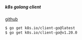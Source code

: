 ##### k8s golang client

[github](https://github.com/kubernetes/client-go)

```bash
$ go get k8s.io/client-go@latest
$ go get k8s.io/client-go@v1.20.0
```

